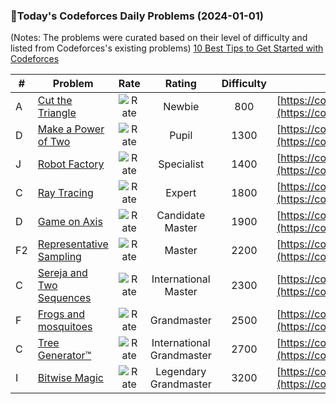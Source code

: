 ### 🌟Today's Codeforces Daily Problems (2024-01-01)
(Notes: The problems were curated based on their level of difficulty and listed from Codeforces's existing problems)
[10 Best Tips to Get Started with Codeforces](https://github.com/ika9810/Codeforces-Daily-Problems/blob/main/10%20Best%20Tips%20to%20Get%20Started%20with%20Codeforces.md)

| # | Problem | Rate| Rating | Difficulty | Contest |
|---| ----- | :--------: | :----------: | :----------: | ---------- |
|A|[Cut the Triangle](https://codeforces.com/contest/1767/problem/A)|![Rate](https://img.shields.io/badge/Newbie-800-lightgrey)|Newbie|800|[https://codeforces.com/contest/1767](https://codeforces.com/contest/1767)|
|D|[Make a Power of Two](https://codeforces.com/contest/1560/problem/D)|![Rate](https://img.shields.io/badge/Pupil-1300-brightgreen)|Pupil|1300|[https://codeforces.com/contest/1560](https://codeforces.com/contest/1560)|
|J|[Robot Factory](https://codeforces.com/contest/1600/problem/J)|![Rate](https://img.shields.io/badge/Specialist-1400-9cf)|Specialist|1400|[https://codeforces.com/contest/1600](https://codeforces.com/contest/1600)|
|C|[Ray Tracing](https://codeforces.com/contest/724/problem/C)|![Rate](https://img.shields.io/badge/Expert-1800-blue)|Expert|1800|[https://codeforces.com/contest/724](https://codeforces.com/contest/724)|
|D|[Game on Axis](https://codeforces.com/contest/1787/problem/D)|![Rate](https://img.shields.io/badge/Candidate%20Master-1900-blueviolet)|Candidate Master|1900|[https://codeforces.com/contest/1787](https://codeforces.com/contest/1787)|
|F2|[Representative Sampling](https://codeforces.com/contest/178/problem/F2)|![Rate](https://img.shields.io/badge/Master-2200-orange)|Master|2200|[https://codeforces.com/contest/178](https://codeforces.com/contest/178)|
|C|[Sereja and Two Sequences](https://codeforces.com/contest/425/problem/C)|![Rate](https://img.shields.io/badge/International%20Master-2300-orange)|International Master|2300|[https://codeforces.com/contest/425](https://codeforces.com/contest/425)|
|F|[Frogs and mosquitoes](https://codeforces.com/contest/609/problem/F)|![Rate](https://img.shields.io/badge/Grandmaster-2500-red)|Grandmaster|2500|[https://codeforces.com/contest/609](https://codeforces.com/contest/609)|
|C|[Tree Generator™](https://codeforces.com/contest/1149/problem/C)|![Rate](https://img.shields.io/badge/International%20Grandmaster-2700-red)|International Grandmaster|2700|[https://codeforces.com/contest/1149](https://codeforces.com/contest/1149)|
|I|[Bitwise Magic](https://codeforces.com/contest/1408/problem/I)|![Rate](https://img.shields.io/badge/Legendary%20Grandmaster-3200-red)|Legendary Grandmaster|3200|[https://codeforces.com/contest/1408](https://codeforces.com/contest/1408)|

